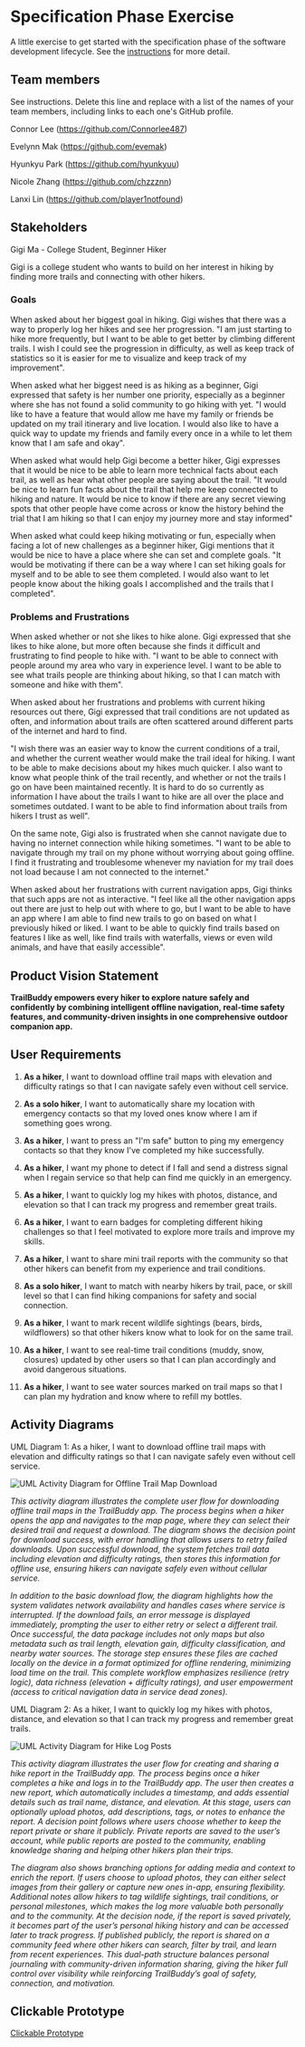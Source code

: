 # Specification Phase Exercise

A little exercise to get started with the specification phase of the software development lifecycle. See the [instructions](instructions.md) for more detail.

## Team members

See instructions. Delete this line and replace with a list of the names of your team members, including links to each one's GitHub profile.

Connor Lee (<https://github.com/Connorlee487>)

Evelynn Mak (<https://github.com/evemak>)

Hyunkyu Park (<https://github.com/hyunkyuu>)

Nicole Zhang (<https://github.com/chzzznn>)

Lanxi Lin (<https://github.com/player1notfound>)

## Stakeholders

Gigi Ma - College Student, Beginner Hiker

Gigi is a college student who wants to build on her interest in hiking by finding more trails and connecting with other hikers.

### Goals

When asked about her biggest goal in hiking. Gigi wishes that there was a way to properly log her hikes and see her progression. "I am just starting to hike more frequently, but I want to be able to get better by climbing different trails. I wish I could see the progression in difficulty, as well as keep track of statistics so it is easier for me to visualize and keep track of my improvement".

When asked what her biggest need is as hiking as a beginner, Gigi expressed that safety is her number one priority, especially as a beginner where she has not found a solid community to go hiking with yet. "I would like to have a feature that would allow me have my family or friends be updated on my trail itinerary and live location. I would also like to have a quick way to update my friends and family every once in a while to let them know that I am safe and okay".

When asked what would help Gigi become a better hiker, Gigi expresses that it would be nice to be able to learn more technical facts about each trail, as well as hear what other people are saying about the trail. "It would be nice to learn fun facts about the trail that help me keep connected to hiking and nature. It would be nice to know if there are any secret viewing spots that other people have come across or know the history behind the trial that I am hiking so that I can enjoy my journey more and stay informed"

When asked what could keep hiking motivating or fun, especially when facing a lot of new challenges as a beginner hiker, Gigi mentions that it would be nice to have a place where she can set and complete goals. "It would be motivating if there can be a way where I can set hiking goals for myself and to be able to see them completed. I would also want to let people know about the hiking goals I accomplished and the trails that I completed".

### Problems and Frustrations

When asked whether or not she likes to hike alone. Gigi expressed that she likes to hike alone, but more often because she finds it difficult and frustrating to find people to hike with. "I want to be able to connect with people around my area who vary in experience level. I want to be able to see what trails people are thinking about hiking, so that I can match with someone and hike with them".

When asked about her frustrations and problems with current hiking resources out there, Gigi expressed that trail conditions are not updated as often, and information about trails are often scattered around different parts of the internet and hard to find.

"I wish there was an easier way to know the current conditions of a trail, and whether the current weather would make the trail ideal for hiking. I want to be able to make decisions about my hikes much quicker. I also want to know what people think of the trail recently, and whether or not the trails I go on have been maintained recently. It is hard to do so currently as information I have about the trails I want to hike are all over the place and sometimes outdated. I want to be able to find information about trails from hikers I trust as well".

On the same note, Gigi also is frustrated when she cannot navigate due to having no internet connection while hiking sometimes. "I want to be able to navigate through my trail on my phone without worrying about going offline. I find it frustrating and troublesome whenever my naviation for my trail does not load because I am not connected to the internet."

When asked about her frustrations with current navigation apps, Gigi thinks that such apps are not as interactive. "I feel like all the other navigation apps out there are just to help out with where to go, but I want to be able to have an app where I am able to find new trails to go on based on what I previously hiked or liked. I want to be able to quickly find trails based on features I like as well, like find trails with waterfalls, views or even wild animals, and have that easily accessible".

## Product Vision Statement

**TrailBuddy empowers every hiker to explore nature safely and confidently by combining intelligent offline navigation, real-time safety features, and community-driven insights in one comprehensive outdoor companion app.**

## User Requirements

1. **As a hiker**, I want to download offline trail maps with elevation and difficulty ratings so that I can navigate safely even without cell service.

2. **As a solo hiker**, I want to automatically share my location with emergency contacts so that my loved ones know where I am if something goes wrong.

3. **As a hiker**, I want to press an "I'm safe" button to ping my emergency contacts so that they know I've completed my hike successfully.

4. **As a hiker**, I want my phone to detect if I fall and send a distress signal when I regain service so that help can find me quickly in an emergency.

5. **As a hiker**, I want to quickly log my hikes with photos, distance, and elevation so that I can track my progress and remember great trails.

6. **As a hiker**, I want to earn badges for completing different hiking challenges so that I feel motivated to explore more trails and improve my skills.

7. **As a hiker**, I want to share mini trail reports with the community so that other hikers can benefit from my experience and trail conditions.

8. **As a solo hiker**, I want to match with nearby hikers by trail, pace, or skill level so that I can find hiking companions for safety and social connection.

9. **As a hiker**, I want to mark recent wildlife sightings (bears, birds, wildflowers) so that other hikers know what to look for on the same trail.

10. **As a hiker**, I want to see real-time trail conditions (muddy, snow, closures) updated by other users so that I can plan accordingly and avoid dangerous situations.

11. **As a hiker**, I want to see water sources marked on trail maps so that I can plan my hydration and know where to refill my bottles.

## Activity Diagrams

UML Diagram 1: As a hiker, I want to download offline trail maps with elevation and difficulty ratings so that I can navigate safely even without cell service.

![UML Activity Diagram for Offline Trail Map Download](images/UML_diagram_1.png)

*This activity diagram illustrates the complete user flow for downloading offline trail maps in the TrailBuddy app. The process begins when a hiker opens the app and navigates to the map page, where they can select their desired trail and request a download. The diagram shows the decision point for download success, with error handling that allows users to retry failed downloads. Upon successful download, the system fetches trail data including elevation and difficulty ratings, then stores this information for offline use, ensuring hikers can navigate safely even without cellular service.*

*In addition to the basic download flow, the diagram highlights how the system validates network availability and handles cases where service is interrupted. If the download fails, an error message is displayed immediately, prompting the user to either retry or select a different trail. Once successful, the data package includes not only maps but also metadata such as trail length, elevation gain, difficulty classification, and nearby water sources. The storage step ensures these files are cached locally on the device in a format optimized for offline rendering, minimizing load time on the trail. This complete workflow emphasizes resilience (retry logic), data richness (elevation + difficulty ratings), and user empowerment (access to critical navigation data in service dead zones).*

UML Diagram 2: As a hiker, I want to quickly log my hikes with photos, distance, and elevation so that I can track my progress and remember great trails.

![UML Activity Diagram for Hike Log Posts](images/UML_diagram_2.png)

*This activity diagram illustrates the user flow for creating and sharing a hike report in the TrailBuddy app. The process begins once a hiker completes a hike and logs in to the TrailBuddy app. The user then creates a new report, which automatically includes a timestamp, and adds essential details such as trail name, distance, and elevation. At this stage, users can optionally upload photos, add descriptions, tags, or notes to enhance the report. A decision point follows where users choose whether to keep the report private or share it publicly. Private reports are saved to the user’s account, while public reports are posted to the community, enabling knowledge sharing and helping other hikers plan their trips.*

*The diagram also shows branching options for adding media and context to enrich the report. If users choose to upload photos, they can either select images from their gallery or capture new ones in-app, ensuring flexibility. Additional notes allow hikers to tag wildlife sightings, trail conditions, or personal milestones, which makes the log more valuable both personally and to the community. At the decision node, if the report is saved privately, it becomes part of the user’s personal hiking history and can be accessed later to track progress. If published publicly, the report is shared on a community feed where other hikers can search, filter by trail, and learn from recent experiences. This dual-path structure balances personal journaling with community-driven information sharing, giving the hiker full control over visibility while reinforcing TrailBuddy’s goal of safety, connection, and motivation.*

## Clickable Prototype

[Clickable Prototype](https://www.figma.com/proto/WUatCc0R5kj8yIqqZ7ISta/please_join-figma?node-id=120-723&p=f&t=nPdsNznPTUXjmN8E-1&scaling=scale-down&content-scaling=fixed&page-id=106%3A184&starting-point-node-id=120%3A723)
